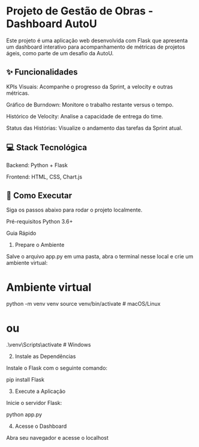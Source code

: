 # Projeto de Gestão de Obras - Dashboard AutoU
Este projeto é uma aplicação web desenvolvida com Flask que apresenta um dashboard interativo para acompanhamento de métricas de projetos ágeis, como parte de um desafio da AutoU.

## ✨ Funcionalidades
KPIs Visuais: Acompanhe o progresso da Sprint, a velocity e outras métricas.

Gráfico de Burndown: Monitore o trabalho restante versus o tempo.

Histórico de Velocity: Analise a capacidade de entrega do time.

Status das Histórias: Visualize o andamento das tarefas da Sprint atual.

## 💻 Stack Tecnológica
Backend: Python + Flask

Frontend: HTML, CSS, Chart.js

## 🚀 Como Executar
Siga os passos abaixo para rodar o projeto localmente.

Pré-requisitos
Python 3.6+

Guia Rápido
1. Prepare o Ambiente

Salve o arquivo app.py em uma pasta, abra o terminal nesse local e crie um ambiente virtual:

# Ambiente virtual
python -m venv venv
source venv/bin/activate  # macOS/Linux
# ou
.\venv\Scripts\activate  # Windows

2. Instale as Dependências

Instale o Flask com o seguinte comando:

pip install Flask

3. Execute a Aplicação

Inicie o servidor Flask:

python app.py

4. Acesse o Dashboard

Abra seu navegador e acesse o localhost
